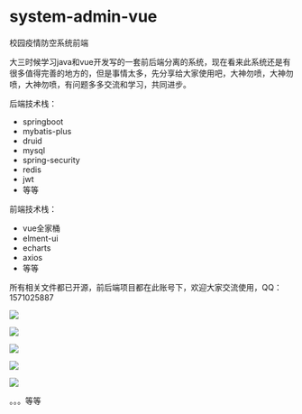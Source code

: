 # system-admin-vue
校园疫情防空系统前端

大三时候学习java和vue开发写的一套前后端分离的系统，现在看来此系统还是有很多值得完善的地方的，但是事情太多，先分享给大家使用吧，大神勿喷，大神勿喷，大神勿喷，有问题多多交流和学习，共同进步。

后端技术栈：

- springboot
- mybatis-plus
- druid
- mysql
- spring-security
- redis
- jwt
- 等等

前端技术栈：

- vue全家桶
- elment-ui
- echarts
- axios
- 等等

所有相关文件都已开源，前后端项目都在此账号下，欢迎大家交流使用，QQ：1571025887

![](https://pic.rmb.bdstatic.com/bjh/7cc999565afaf35208303cb371f98f1a.png)

![](C:\Users\Administrator\AppData\Roaming\Typora\typora-user-images\image-20220619231823443.png)

![](C:\Users\Administrator\AppData\Roaming\Typora\typora-user-images\image-20220619231850245.png)

![](C:\Users\Administrator\AppData\Roaming\Typora\typora-user-images\image-20220619231909373.png)

![](C:\Users\Administrator\AppData\Roaming\Typora\typora-user-images\image-20220619231937035.png)

。。。等等